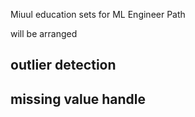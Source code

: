 Miuul education sets for ML Engineer Path

will be arranged 

## outlier detection
## missing value handle 
